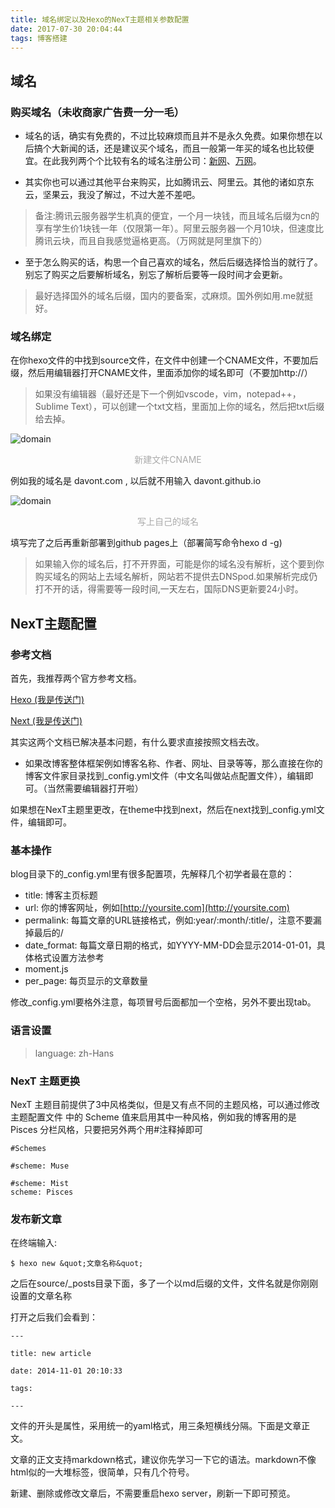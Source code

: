 ```yaml
---
title: 域名绑定以及Hexo的NexT主题相关参数配置
date: 2017-07-30 20:04:44
tags: 博客搭建
---
```

## 域名

### 购买域名（未收商家广告费一分一毛）

*   域名的话，确实有免费的，不过比较麻烦而且并不是永久免费。如果你想在以后搞个大新闻的话，还是建议买个域名，而且一般第一年买的域名也比较便宜。在此我列两个个比较有名的域名注册公司：[新网](http://www.xinnet.com/)、[万网](https://wanwang.aliyun.com/)。

*   其实你也可以通过其他平台来购买，比如腾讯云、阿里云。其他的诸如京东云，坚果云，我没了解过，不过大差不差吧。
> 备注:腾讯云服务器学生机真的便宜，一个月一块钱，而且域名后缀为cn的享有学生价1块钱一年（仅限第一年）。阿里云服务器一个月10块，但速度比腾讯云块，而且自我感觉逼格更高。（万网就是阿里旗下的）

*   至于怎么购买的话，构思一个自己喜欢的域名，然后后缀选择恰当的就行了。别忘了购买之后要解析域名，别忘了解析后要等一段时间才会更新。
> 最好选择国外的域名后缀，国内的要备案，忒麻烦。国外例如用.me就挺好。

### 域名绑定

在你hexo文件的中找到source文件，在文件中创建一个CNAME文件，不要加后缀，然后用编辑器打开CNAME文件，里面添加你的域名即可（不要加http://）

> 如果没有编辑器（最好还是下一个例如vscode，vim，notepad++，Sublime Text），可以创建一个txt文档，里面加上你的域名，然后把txt后缀给去掉。

![domain](http://pic.davontt.com/picGo/domain.png)
<center style="color:#AAAAAA">新建文件CNAME</center>

例如我的域名是 davont.com , 以后就不用输入 davont.github.io

![domain](http://pic.davontt.com/picGo/domain2.png)
<center style="color:#AAAAAA">写上自己的域名</center>

填写完了之后再重新部署到github pages上（部署简写命令hexo d -g)

> 如果输入你的域名后，打不开界面，可能是你的域名没有解析，这个要到你购买域名的网站上去域名解析，网站若不提供去DNSpod.如果解析完成仍打不开的话，得需要等一段时间,一天左右，国际DNS更新要24小时。

## NexT主题配置

### 参考文档

首先，我推荐两个官方参考文档。

[Hexo (我是传送门)](https://hexo.io/zh-cn/)

[Next (我是传送门)](http://theme-next.iissnan.com/)

其实这两个文档已解决基本问题，有什么要求直接按照文档去改。

*   如果改博客整体框架例如博客名称、作者、网址、目录等等，那么直接在你的博客文件家目录找到_config.yml文件（中文名叫做站点配置文件），编辑即可。（当然需要编辑器打开啦）


如果想在NexT主题里更改，在theme中找到next，然后在next找到_config.yml文件，编辑即可。


### 基本操作

blog目录下的_config.yml里有很多配置项，先解释几个初学者最在意的：

*   title: 博客主页标题
*   url: 你的博客网址，例如[http://yoursite.com](http://yoursite.com)
*   permalink: 每篇文章的URL链接格式，例如:year/:month/:title/，注意不要漏掉最后的/
*   date_format: 每篇文章日期的格式，如YYYY-MM-DD会显示2014-01-01，具体格式设置方法参考
*   moment.js
*   per_page: 每页显示的文章数量

修改_config.yml要格外注意，每项冒号后面都加一个空格，另外不要出现tab。

### 语言设置
> language: zh-Hans

### NexT 主题更换

NexT 主题目前提供了3中风格类似，但是又有点不同的主题风格，可以通过修改 主题配置文件 中的 Scheme 值来启用其中一种风格，例如我的博客用的是 Pisces 分栏风格，只要把另外两个用#注释掉即可

```
#Schemes

#scheme: Muse

#scheme: Mist
scheme: Pisces

```

### 发布新文章

在终端输入:

```
$ hexo new &quot;文章名称&quot;
```

之后在source/_posts目录下面，多了一个以md后缀的文件，文件名就是你刚刚设置的文章名称

打开之后我们会看到：

```
---

title: new article

date: 2014-11-01 20:10:33

tags:

---
```

文件的开头是属性，采用统一的yaml格式，用三条短横线分隔。下面是文章正文。

文章的正文支持markdown格式，建议你先学习一下它的语法。markdown不像html似的一大堆标签，很简单，只有几个符号。

新建、删除或修改文章后，不需要重启hexo server，刷新一下即可预览。